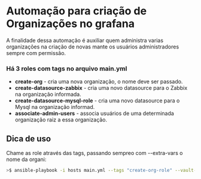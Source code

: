 # Automação para criação de Organizações no grafana

A finalidade dessa automação é auxiliar quem administra varias organizações na criação de novas mante os usuários administradores sempre com permissão.

### Há 3 roles com tags no arquivo main.yml 
- **create-org** - cria uma nova organização, o nome deve ser passado.
- **create-datasource-zabbix** - cria uma novo datasource para o Zabbix na organização informada.
- **create-datasource-mysql-role** - cria uma novo datasource para o Mysql na organização informad.
- **associate-admin-users** - associa usuários de uma determinada organização raiz a essa organização.


## Dica de uso

Chame as role através das tags, passando sempreo com --extra-vars o nome da organi:

```bash
>$ ansible-playbook -i hosts main.yml --tags "create-org-role" --vault-password-file ~/.vault_key --extra-vars "org_name='Org teste 1'"
```